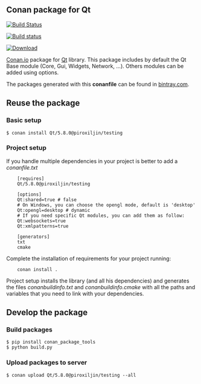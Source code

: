 Conan package for Qt
--------------------------------------------

[![Build Status](https://travis-ci.org/piroxiljin/conan-qt.svg?branch=master)](https://travis-ci.org/piroxiljin/conan-qt)

[![Build status](https://ci.appveyor.com/api/projects/status/o8sw0u1spu4m0ll8/branch/master?svg=true)](https://ci.appveyor.com/project/piroxiljin/conan-qt/branch/master)

[ ![Download](https://api.bintray.com/packages/piroxiljin/conan/Qt%3Apiroxiljin/images/download.svg?version=5.8.0%3Atesting) ](https://bintray.com/piroxiljin/conan/Qt%3Apiroxiljin/5.8.0%3Atesting/link)

[Conan.io](https://conan.io) package for [Qt](https://www.qt.io) library. This package includes by default the Qt Base module (Core, Gui, Widgets, Network, ...). Others modules can be added using options.

The packages generated with this **conanfile** can be found in [bintray.com](https://bintray.com/piroxiljin/conan).

## Reuse the package

### Basic setup

```
$ conan install Qt/5.8.0@piroxiljin/testing
```

### Project setup

If you handle multiple dependencies in your project is better to add a *conanfile.txt*

```
    [requires]
    Qt/5.8.0@piroxiljin/testing

    [options]
    Qt:shared=true # false
    # On Windows, you can choose the opengl mode, default is 'desktop'
    Qt:opengl=desktop # dynamic
    # If you need specific Qt modules, you can add them as follow:
    Qt:websockets=true
    Qt:xmlpatterns=true

    [generators]
    txt
    cmake
```

Complete the installation of requirements for your project running:

```
    conan install .
```

Project setup installs the library (and all his dependencies) and generates the files *conanbuildinfo.txt* and *conanbuildinfo.cmake* with all the paths and variables that you need to link with your dependencies.

## Develop the package

### Build packages

    $ pip install conan_package_tools
    $ python build.py

### Upload packages to server

    $ conan upload Qt/5.8.0@piroxiljin/testing --all

